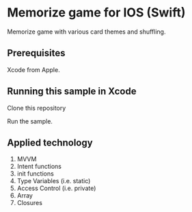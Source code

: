 # Memorize game for IOS (Swift)

Memorize game with various card themes and shuffling.

## Prerequisites

Xcode from Apple.

## Running this sample in Xcode

Clone this repository

Run the sample. 

## Applied technology

1. MVVM
2. Intent functions
3. init functions
4. Type Variables (i.e. static)
5. Access Control (i.e. private)
6. Array
7. Closures
